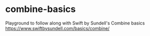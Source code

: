 # combine-basics
Playground to follow along with Swift by Sundell's Combine basics https://www.swiftbysundell.com/basics/combine/
